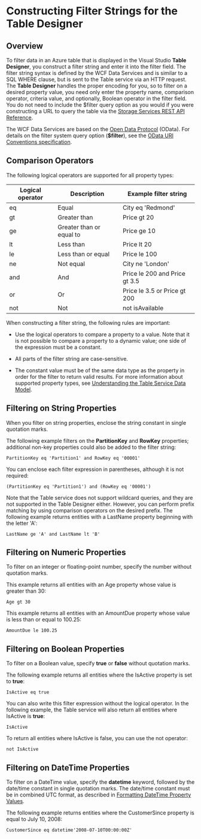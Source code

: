 <properties
   pageTitle="Constructing filter strings for the table designer"
   description="Constructing filter strings for the table designer"
   services="visual-studio-online"
   documentationCenter="na"
   authors="kempb"
   manager="douge"
   editor="tlee" />
<tags
	ms.service="storage"
	ms.date="08/24/2015"
	wacn.date=""/>

# Constructing Filter Strings for the Table Designer

## Overview

To filter data in an Azure table that is displayed in the Visual Studio **Table Designer**, you construct a filter string and enter it into the filter field. The filter string syntax is defined by the WCF Data Services and is similar to a SQL WHERE clause, but is sent to the Table service via an HTTP request. The **Table Designer** handles the proper encoding for you, so to filter on a desired property value, you need only enter the property name, comparison operator, criteria value, and optionally, Boolean operator in the filter field. You do not need to include the $filter query option as you would if you were constructing a URL to query the table via the [Storage Services REST API Reference](https://msdn.microsoft.com/zh-cn/library/dd179355.aspx).

The WCF Data Services are based on the [Open Data Protocol](http://www.odata.org/) (OData). For details on the filter system query option (**$filter**), see the [OData URI Conventions specification](http://www.odata.org/documentation/odata-version-2-0/uri-conventions/).

## Comparison Operators

The following logical operators are supported for all property types:

|Logical operator|Description|Example filter string|
|---|---|---|
|eq|Equal|City eq 'Redmond'|
|gt|Greater than|Price gt 20|
|ge|Greater than or equal to|Price ge 10|
|lt|Less than|Price lt 20|
|le|Less than or equal|Price le 100|
|ne|Not equal|City ne 'London'|
|and|And|Price le 200 and Price gt 3.5|
|or|Or|Price le 3.5 or Price gt 200|
|not|Not|not isAvailable|

When constructing a filter string, the following rules are important:

- Use the logical operators to compare a property to a value. Note that it is not possible to compare a property to a dynamic value; one side of the expression must be a constant.

- All parts of the filter string are case-sensitive.

- The constant value must be of the same data type as the property in order for the filter to return valid results. For more information about supported property types, see [Understanding the Table Service Data Model](https://msdn.microsoft.com/zh-cn/library/dd179338.aspx).

## Filtering on String Properties

When you filter on string properties, enclose the string constant in single quotation marks.

The following example filters on the **PartitionKey** and **RowKey** properties; additional non-key properties could also be added to the filter string:

    PartitionKey eq 'Partition1' and RowKey eq '00001'

You can enclose each filter expression in parentheses, although it is not required:

    (PartitionKey eq 'Partition1') and (RowKey eq '00001')

Note that the Table service does not support wildcard queries, and they are not supported in the Table Designer either. However, you can perform prefix matching by using comparison operators on the desired prefix. The following example returns entities with a LastName property beginning with the letter 'A':

    LastName ge 'A' and LastName lt 'B'

## Filtering on Numeric Properties

To filter on an integer or floating-point number, specify the number without quotation marks.

This example returns all entities with an Age property whose value is greater than 30:

    Age gt 30

This example returns all entities with an AmountDue property whose value is less than or equal to 100.25:

    AmountDue le 100.25

## Filtering on Boolean Properties

To filter on a Boolean value, specify **true** or **false** without quotation marks.

The following example returns all entities where the IsActive property is set to **true**:

    IsActive eq true

You can also write this filter expression without the logical operator. In the following example, the Table service will also return all entities where IsActive is **true**:

    IsActive

To return all entities where IsActive is false, you can use the not operator:

    not IsActive

## Filtering on DateTime Properties

To filter on a DateTime value, specify the **datetime** keyword, followed by the date/time constant in single quotation marks. The date/time constant must be in combined UTC format, as described in [Formatting DateTime Property Values](https://msdn.microsoft.com/zh-cn/library/azure/dd894027.aspx).

The following example returns entities where the CustomerSince property is equal to July 10, 2008:

    CustomerSince eq datetime'2008-07-10T00:00:00Z'
